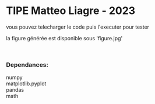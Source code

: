 <H1>TIPE Matteo Liagre - 2023</H1>
<p>vous pouvez telecharger le code puis l'executer pour tester</p>
<p>la figure générée est disponible sous 'figure.jpg'</p>
</br>
<h3>Dependances:</h3>
<p>numpy</br>
 matplotlib.pyplot</br>
 pandas</br>
 math</p></br>